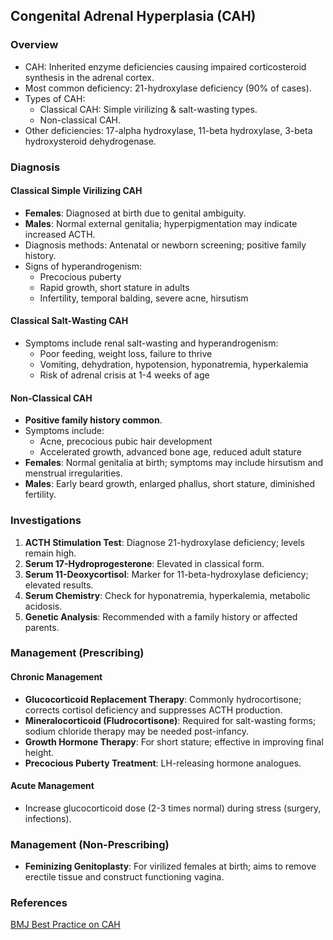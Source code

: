 ## Congenital Adrenal Hyperplasia (CAH)

### Overview
- CAH: Inherited enzyme deficiencies causing impaired corticosteroid synthesis in the adrenal cortex.
- Most common deficiency: 21-hydroxylase deficiency (90% of cases).
- Types of CAH:
  - Classical CAH: Simple virilizing & salt-wasting types.
  - Non-classical CAH.
- Other deficiencies: 17-alpha hydroxylase, 11-beta hydroxylase, 3-beta hydroxysteroid dehydrogenase.

### Diagnosis

#### Classical Simple Virilizing CAH
- **Females**: Diagnosed at birth due to genital ambiguity.
- **Males**: Normal external genitalia; hyperpigmentation may indicate increased ACTH.
- Diagnosis methods: Antenatal or newborn screening; positive family history.
- Signs of hyperandrogenism:
  - Precocious puberty
  - Rapid growth, short stature in adults
  - Infertility, temporal balding, severe acne, hirsutism

#### Classical Salt-Wasting CAH
- Symptoms include renal salt-wasting and hyperandrogenism:
  - Poor feeding, weight loss, failure to thrive
  - Vomiting, dehydration, hypotension, hyponatremia, hyperkalemia
  - Risk of adrenal crisis at 1-4 weeks of age

#### Non-Classical CAH
- **Positive family history common**.
- Symptoms include:
  - Acne, precocious pubic hair development
  - Accelerated growth, advanced bone age, reduced adult stature
- **Females**: Normal genitalia at birth; symptoms may include hirsutism and menstrual irregularities.
- **Males**: Early beard growth, enlarged phallus, short stature, diminished fertility.

### Investigations
1. **ACTH Stimulation Test**: Diagnose 21-hydroxylase deficiency; levels remain high.
2. **Serum 17-Hydroprogesterone**: Elevated in classical form.
3. **Serum 11-Deoxycortisol**: Marker for 11-beta-hydroxylase deficiency; elevated results.
4. **Serum Chemistry**: Check for hyponatremia, hyperkalemia, metabolic acidosis.
5. **Genetic Analysis**: Recommended with a family history or affected parents.

### Management (Prescribing)

#### Chronic Management
- **Glucocorticoid Replacement Therapy**: Commonly hydrocortisone; corrects cortisol deficiency and suppresses ACTH production.
- **Mineralocorticoid (Fludrocortisone)**: Required for salt-wasting forms; sodium chloride therapy may be needed post-infancy.
- **Growth Hormone Therapy**: For short stature; effective in improving final height.
- **Precocious Puberty Treatment**: LH-releasing hormone analogues.

#### Acute Management
- Increase glucocorticoid dose (2-3 times normal) during stress (surgery, infections).

### Management (Non-Prescribing)
- **Feminizing Genitoplasty**: For virilized females at birth; aims to remove erectile tissue and construct functioning vagina.

### References
[BMJ Best Practice on CAH](https://bestpractice.bmj.com/topics/en-gb/699)